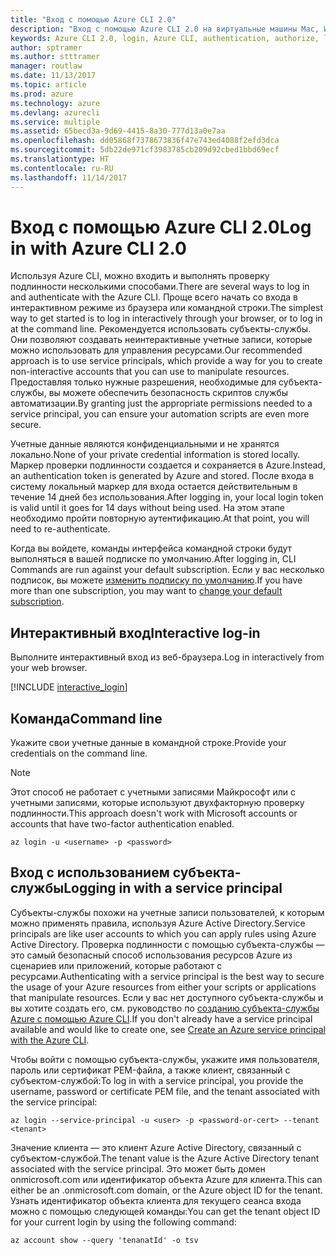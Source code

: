```yaml
---
title: "Вход с помощью Azure CLI 2.0"
description: "Вход с помощью Azure CLI 2.0 на виртуальные машины Mac, Windows или Linux."
keywords: Azure CLI 2.0, login, Azure CLI, authentication, authorize, log in
author: sptramer
ms.author: stttramer
manager: routlaw
ms.date: 11/13/2017
ms.topic: article
ms.prod: azure
ms.technology: azure
ms.devlang: azurecli
ms.service: multiple
ms.assetid: 65becd3a-9d69-4415-8a30-777d13a0e7aa
ms.openlocfilehash: dd05868f7378673836f47e743ed4088f2efd3dca
ms.sourcegitcommit: 5db22de971cf3983785cb209d92cbed1bbd69ecf
ms.translationtype: HT
ms.contentlocale: ru-RU
ms.lasthandoff: 11/14/2017
---
```

# <a name="log-in-with-azure-cli-20"></a><span data-ttu-id="45580-104">Вход с помощью Azure CLI 2.0</span><span class="sxs-lookup"><span data-stu-id="45580-104">Log in with Azure CLI 2.0</span></span>

<span data-ttu-id="45580-105">Используя Azure CLI, можно входить и выполнять проверку подлинности несколькими способами.</span><span class="sxs-lookup"><span data-stu-id="45580-105">There are several ways to log in and authenticate with the Azure CLI.</span></span> <span data-ttu-id="45580-106">Проще всего начать со входа в интерактивном режиме из браузера или командной строки.</span><span class="sxs-lookup"><span data-stu-id="45580-106">The simplest way to get started is to log in interactively through your browser, or to log in at the command line.</span></span> <span data-ttu-id="45580-107">Рекомендуется использовать субъекты-службы. Они позволяют создавать неинтерактивные учетные записи, которые можно использовать для управления ресурсами.</span><span class="sxs-lookup"><span data-stu-id="45580-107">Our recommended approach is to use service principals, which provide a way for you to create non-interactive accounts that you can use to manipulate resources.</span></span> <span data-ttu-id="45580-108">Предоставляя только нужные разрешения, необходимые для субъекта-службы, вы можете обеспечить безопасность скриптов службы автоматизации.</span><span class="sxs-lookup"><span data-stu-id="45580-108">By granting just the appropriate permissions needed to a service principal, you can ensure your automation scripts are even more secure.</span></span> 

<span data-ttu-id="45580-109">Учетные данные являются конфиденциальными и не хранятся локально.</span><span class="sxs-lookup"><span data-stu-id="45580-109">None of your private credential information is stored locally.</span></span> <span data-ttu-id="45580-110">Маркер проверки подлинности создается и сохраняется в Azure.</span><span class="sxs-lookup"><span data-stu-id="45580-110">Instead, an authentication token is generated by Azure and stored.</span></span> <span data-ttu-id="45580-111">После входа в систему локальный маркер для входа остается действительным в течение 14 дней без использования.</span><span class="sxs-lookup"><span data-stu-id="45580-111">After logging in, your local login token is valid until it goes for 14 days without being used.</span></span> <span data-ttu-id="45580-112">На этом этапе необходимо пройти повторную аутентификацию.</span><span class="sxs-lookup"><span data-stu-id="45580-112">At that point, you will need to re-authenticate.</span></span>

<span data-ttu-id="45580-113">Когда вы войдете, команды интерфейса командной строки будут выполняться в вашей подписке по умолчанию.</span><span class="sxs-lookup"><span data-stu-id="45580-113">After logging in, CLI Commands are run against your default subscription.</span></span> <span data-ttu-id="45580-114">Если у вас несколько подписок, вы можете [изменить подписку по умолчанию](manage-azure-subscriptions-azure-cli.md).</span><span class="sxs-lookup"><span data-stu-id="45580-114">If you have more than one subscription, you may want to [change your default subscription](manage-azure-subscriptions-azure-cli.md).</span></span>

## <a name="interactive-log-in"></a><span data-ttu-id="45580-115">Интерактивный вход</span><span class="sxs-lookup"><span data-stu-id="45580-115">Interactive log-in</span></span>

<span data-ttu-id="45580-116">Выполните интерактивный вход из веб-браузера.</span><span class="sxs-lookup"><span data-stu-id="45580-116">Log in interactively from your web browser.</span></span>

[!INCLUDE [interactive_login](includes/interactive-login.md)]

## <a name="command-line"></a><span data-ttu-id="45580-117">Команда</span><span class="sxs-lookup"><span data-stu-id="45580-117">Command line</span></span>

<span data-ttu-id="45580-118">Укажите свои учетные данные в командной строке.</span><span class="sxs-lookup"><span data-stu-id="45580-118">Provide your credentials on the command line.</span></span>

> [!Note]
> <span data-ttu-id="45580-119">Этот способ не работает с учетными записями Майкрософт или с учетными записями, которые используют двухфакторную проверку подлинности.</span><span class="sxs-lookup"><span data-stu-id="45580-119">This approach doesn't work with Microsoft accounts or accounts that have two-factor authentication enabled.</span></span>

```azurecli-interactive
az login -u <username> -p <password>
```

## <a name="logging-in-with-a-service-principal"></a><span data-ttu-id="45580-120">Вход с использованием субъекта-службы</span><span class="sxs-lookup"><span data-stu-id="45580-120">Logging in with a service principal</span></span>

<span data-ttu-id="45580-121">Субъекты-службы похожи на учетные записи пользователей, к которым можно применять правила, используя Azure Active Directory.</span><span class="sxs-lookup"><span data-stu-id="45580-121">Service principals are like user accounts to which you can apply rules using Azure Active Directory.</span></span>
<span data-ttu-id="45580-122">Проверка подлинности с помощью субъекта-службы — это самый безопасный способ использования ресурсов Azure из сценариев или приложений, которые работают с ресурсами.</span><span class="sxs-lookup"><span data-stu-id="45580-122">Authenticating with a service principal is the best way to secure the usage of your Azure resources from either your scripts or applications that manipulate resources.</span></span> <span data-ttu-id="45580-123">Если у вас нет доступного субъекта-службы и вы хотите создать его, см. руководство по [созданию субъекта-службы Azure с помощью Azure CLI](create-an-azure-service-principal-azure-cli.md).</span><span class="sxs-lookup"><span data-stu-id="45580-123">If you don't already have a service principal available and would like to create one, see [Create an Azure service principal with the Azure CLI](create-an-azure-service-principal-azure-cli.md).</span></span>

<span data-ttu-id="45580-124">Чтобы войти с помощью субъекта-службы, укажите имя пользователя, пароль или сертификат PEM-файла, а также клиент, связанный с субъектом-службой:</span><span class="sxs-lookup"><span data-stu-id="45580-124">To log in with a service principal, you provide the username, password or certificate PEM file, and the tenant associated with the service principal:</span></span>

```azurecli-interactive
az login --service-principal -u <user> -p <password-or-cert> --tenant <tenant>
```

<span data-ttu-id="45580-125">Значение клиента — это клиент Azure Active Directory, связанный с субъектом-службой.</span><span class="sxs-lookup"><span data-stu-id="45580-125">The tenant value is the Azure Active Directory tenant associated with the service principal.</span></span> <span data-ttu-id="45580-126">Это может быть домен onmicrosoft.com или идентификатор объекта Azure для клиента.</span><span class="sxs-lookup"><span data-stu-id="45580-126">This can either be an .onmicrosoft.com domain, or the Azure object ID for the tenant.</span></span>
<span data-ttu-id="45580-127">Узнать идентификатор объекта клиента для текущего сеанса входа можно с помощью следующей команды:</span><span class="sxs-lookup"><span data-stu-id="45580-127">You can get the tenant object ID for your current login by using the following command:</span></span>

```azurecli
az account show --query 'tenanatId' -o tsv
```

